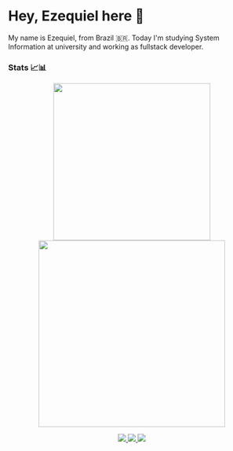 # Hey, Ezequiel here 🦁
My name is Ezequiel, from Brazil 🇧🇷. Today I'm studying System Information at university and working as fullstack developer.

### Stats 📈📊
<p align='center'>
  <a href="#">
    <img src="https://github-readme-stats.vercel.app/api/top-langs/?username=EzequielAS&layout=compact&theme=dark&count_private=true" width="320">
  </a>

  <a href="#">
    <img src="https://github-readme-stats.vercel.app/api?username=EzequielAS&show_icons=true&count_private=true&theme=dark" width="380">
  </a>
</p>
  
<p align='center'>
  <a href="https://wa.me/5579991542456?text=Olá!%20Ezequiel%20vim%20do%20Github" target="__blank">
    <img src="https://img.shields.io/badge/WHATSAPP-%2325D366.svg?&style=for-the-badge&logo=whatsapp&logoColor=white" />    
  </a>
  
  <a href="https://www.linkedin.com/in/ezequiel-alves-3b09a21a6/" target="__blank">
    <img src="https://img.shields.io/badge/linkedin-%230077B5.svg?&style=for-the-badge&logo=linkedin&logoColor=white" />
  </a>
  
  <a href="https://www.instagram.com/ezequiel.alves0/" target="__blank">
    <img src="https://img.shields.io/badge/instagram-%23E4405F.svg?&style=for-the-badge&logo=instagram&logoColor=white" />        
  </a>
</p>

